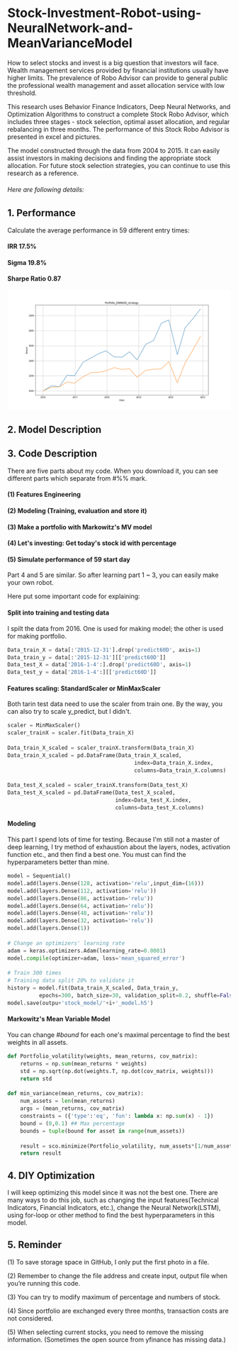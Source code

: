 # Stock-Investment-Robot-using-NeuralNetwork-and-MeanVarianceModel

How to select stocks and invest is a big question that investors will face. Wealth management services provided by financial institutions usually have higher limits. The prevalence of Robo Advisor can provide to general public the professional wealth management and asset allocation service with low threshold.

This research uses Behavior Finance Indicators, Deep Neural Networks, and Optimization Algorithms to construct a complete Stock Robo Advisor, which includes three stages - stock selection, optimal asset allocation, and regular rebalancing in three months. The performance of this Stock Robo Advisor is presented in excel and pictures.

The model constructed through the data from 2004 to 2015. It can easily assist investors in making decisions and finding the appropriate stock allocation. For future stock selection strategies, you can continue to use this research as a reference.

###### Here are following details:

## 1. Performance

Calculate the average performance in 59 different entry times: 

#### IRR 17.5%
#### Sigma 19.8%
#### Sharpe Ratio 0.87

![GITHUB](output/portfolio.png)

## 2. Model Description






## 3. Code Description

There are five parts about my code. When you download it, you can see different parts which separate from #%% mark.

#### (1) Features Engineering   
#### (2) Modeling (Training, evaluation and store it)
#### (3) Make a portfolio with Markowitz's MV model
#### (4) Let's investing: Get today's stock id with percentage
#### (5) Simulate performance of 59 start day

Part 4 and 5 are similar. So after learning part 1 ~ 3, you can easily make your own robot.

Here put some important code for explaining:

#### Split into training and testing data
I spilt the data from 2016. One is used for making model; the other is used for making portfolio.
```python
Data_train_X = data[:'2015-12-31'].drop('predict60D', axis=1)
Data_train_y = data[:'2015-12-31'][['predict60D']]
Data_test_X = data['2016-1-4':].drop('predict60D', axis=1)
Data_test_y = data['2016-1-4':][['predict60D']]
```

#### Features scaling: StandardScaler or MinMaxScaler
Both tarin test data need to use the scaler from train one. By the way, you can also try to scale y_predict, but I didn't.
```python
scaler = MinMaxScaler()
scaler_trainX = scaler.fit(Data_train_X)

Data_train_X_scaled = scaler_trainX.transform(Data_train_X)
Data_train_X_scaled = pd.DataFrame(Data_train_X_scaled, 
                                        index=Data_train_X.index, 
                                        columns=Data_train_X.columns)

Data_test_X_scaled = scaler_trainX.transform(Data_test_X)
Data_test_X_scaled = pd.DataFrame(Data_test_X_scaled, 
                                  index=Data_test_X.index, 
                                  columns=Data_test_X.columns)
```

#### Modeling
This part I spend lots of time for testing. Because I'm still not a master of deep learning, I try method of exhaustion about the layers, nodes, activation function etc., and then find a best one. You must can find the hyperparameters better than mine.
```python
model = Sequential()
model.add(layers.Dense(128, activation='relu',input_dim=(16)))
model.add(layers.Dense(112, activation='relu'))
model.add(layers.Dense(86, activation='relu'))
model.add(layers.Dense(64, activation='relu'))
model.add(layers.Dense(48, activation='relu'))
model.add(layers.Dense(32, activation='relu'))
model.add(layers.Dense(1))
    
# Change an optimizers' learning rate
adam = keras.optimizers.Adam(learning_rate=0.0001)
model.compile(optimizer=adam, loss='mean_squared_error')
    
# Train 300 times
# Training data split 20% to validate it
history = model.fit(Data_train_X_scaled, Data_train_y, 
          epochs=300, batch_size=30, validation_split=0.2, shuffle=False)
model.save(outpu+'stock_model/'+i+'_model.h5')
```

#### Markowitz's Mean Variable Model
You can change *#bound* for each one's maximal percentage to find the best weights in all assets.
```python
def Portfolio_volatility(weights, mean_returns, cov_matrix):
    returns = np.sum(mean_returns * weights)
    std = np.sqrt(np.dot(weights.T, np.dot(cov_matrix, weights)))    
    return std

def min_variance(mean_returns, cov_matrix):
    num_assets = len(mean_returns)
    args = (mean_returns, cov_matrix)
    constraints = ({'type':'eq', 'fun': lambda x: np.sum(x) - 1})
    bound = (0,0.1) ## Max percentage
    bounds = tuple(bound for asset in range(num_assets))
    
    result = sco.minimize(Portfolio_volatility, num_assets*[1/num_assets], args=args, method='SLSQP', bounds=bounds, constraints=constraints)
    return result
```


## 4. DIY Optimization
I will keep optimizing this model since it was not the best one. There are many ways to do this job, such as changing the input features(Technical Indicators, Financial Indicators, etc.), change the Neural Network(LSTM), using for-loop or other method to find the best hyperparameters in this model.


## 5. Reminder

(1) To save storage space in GitHub, I only put the first photo in a file.

(2) Remember to change the file address and create input, output file when you’re running this code.

(3) You can try to modify maximum of percentage and numbers of stock.

(4) Since portfolio are exchanged every three months, transaction costs are not considered.

(5) When selecting current stocks, you need to remove the missing information. (Sometimes the open source from yfinance has missing data.)

